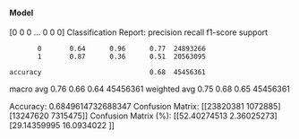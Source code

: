#### Model
[0 0 0 ... 0 0 0]
Classification Report:
              precision    recall  f1-score   support

           0       0.64      0.96      0.77  24893266
           1       0.87      0.36      0.51  20563095

    accuracy                           0.68  45456361
   macro avg       0.76      0.66      0.64  45456361
weighted avg       0.75      0.68      0.65  45456361

Accuracy: 0.6849614732688347
Confusion Matrix:
[[23820381  1072885]
 [13247620  7315475]]
Confusion Matrix (%):
[[52.40274513  2.36025273]
 [29.14359995 16.0934022 ]]
